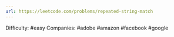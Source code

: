 ```yaml
---
url: https://leetcode.com/problems/repeated-string-match
---
```


Difficulty: #easy
Companies: #adobe #amazon #facebook #google